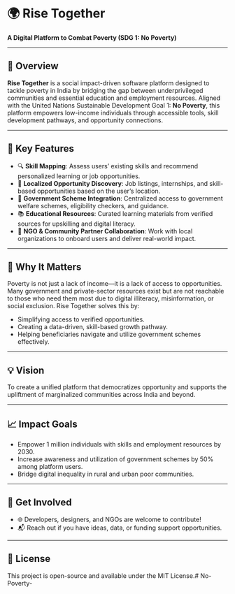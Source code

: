 # 🌍 Rise Together
 
**A Digital Platform to Combat Poverty (SDG 1: No Poverty)**
 
---
 
## 📌 Overview
 
**Rise Together** is a social impact-driven software platform designed to tackle poverty in India by bridging the gap between underprivileged communities and essential education and employment resources. Aligned with the United Nations Sustainable Development Goal 1: **No Poverty**, this platform empowers low-income individuals through accessible tools, skill development pathways, and opportunity connections.
 
---
 
## 🚀 Key Features
 
- 🔍 **Skill Mapping**: Assess users’ existing skills and recommend personalized learning or job opportunities.
- 📍 **Localized Opportunity Discovery**: Job listings, internships, and skill-based opportunities based on the user’s location.
- 🧾 **Government Scheme Integration**: Centralized access to government welfare schemes, eligibility checkers, and guidance.
- 📚 **Educational Resources**: Curated learning materials from verified sources for upskilling and digital literacy.
- 🤝 **NGO & Community Partner Collaboration**: Work with local organizations to onboard users and deliver real-world impact.
 
---
 
## 🎯 Why It Matters
 
Poverty is not just a lack of income—it is a lack of access to opportunities. Many government and private-sector resources exist but are not reachable to those who need them most due to digital illiteracy, misinformation, or social exclusion. Rise Together solves this by:
 
- Simplifying access to verified opportunities.
- Creating a data-driven, skill-based growth pathway.
- Helping beneficiaries navigate and utilize government schemes effectively.
 
---
 
## 💡 Vision
 
To create a unified platform that democratizes opportunity and supports the upliftment of marginalized communities across India and beyond.
 
---
 
## 📈 Impact Goals
 
- Empower 1 million individuals with skills and employment resources by 2030.
- Increase awareness and utilization of government schemes by 50% among platform users.
- Bridge digital inequality in rural and urban poor communities.
 
---
 
## 🤝 Get Involved
 
- 🌐 Developers, designers, and NGOs are welcome to contribute!
- 📬 Reach out if you have ideas, data, or funding support opportunities.
 
---
 
## 📜 License
 
This project is open-source and available under the MIT License.# No-Poverty-
